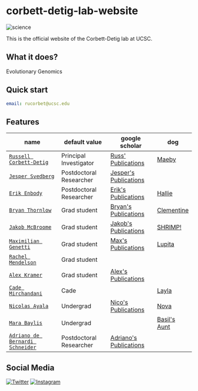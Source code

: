 # corbett-detig-lab-website

![science](https://img.shields.io/badge/Corbett-Lab-brightgreen)

This is the official website of the Corbett-Detig lab at UCSC.

## What it does?

Evolutionary Genomics

## Quick start

```yml
email: rucorbet@ucsc.edu
```

## Features

| name                    | default value          | google scholar    |  dog   |
| ----------------------- | ---------------------- | ----------------- |---------------|
| [`Russell Corbett-Detig`](/People/Current/russ/) | Principal Investigator |[Russ' Publications](https://scholar.google.com/citations?user=9sF4nOkAAAAJ&hl=en)| [Maeby](https://user-images.githubusercontent.com/10063921/132934537-0feab719-b8ec-4ec9-b300-68086de61ffa.png) |
| [`Jesper Svedberg`](/People/Current/jesper/)       | Postdoctoral Researcher|[Jesper's Publications](https://pubmed.ncbi.nlm.nih.gov/?term=svedberg+J%5Bau%5D&sort=pubdate)|
| [`Erik Enbody`](/People/Current/erik/)           | Postdoctoral Researcher|[Erik's Publications](https://scholar.google.com/citations?user=3bBANnkAAAAJ&hl=en) | [Hallie](/assets/images/hallie.jpg) |
| [`Bryan Thornlow`](/People/Current/bryan/)        | Grad student           | [Bryan's Publications](https://scholar.google.com/citations?user=-mjgRsgAAAAJ&hl=en)| [Clementine](https://corbett-lab.github.io/the%20doggies%20(&%20others)/1.png) |
| [`Jakob McBroome`](/People/Current/jakob/)        | Grad student           |[Jakob's Publications](https://scholar.google.com/citations?user=qV-Y6ssAAAAJ&hl=en)| [SHRIMP!](https://user-images.githubusercontent.com/88911118/132076422-3ee6a887-da60-4f27-82c3-dd4302f6163a.jpg) |
| [`Maximilian Genetti`](/People/Current/max/)    | Grad student           | [Max's Publications](https://pubmed.ncbi.nlm.nih.gov/?term=genetti+max%5Bau%5D&sort=pubdate) | [Lupita](https://user-images.githubusercontent.com/43384843/134749391-ee3e5a0c-5ae4-42f6-ac78-5d894d1e948c.jpeg)
| [`Rachel Mendelson`](/People/Current/rachel/)      | Grad student           |                |  |
| [`Alex Kramer`](/People/Current/alex/)           | Grad student           | [Alex's Publications](https://scholar.google.com/citations?hl=en&user=d8U1u-wAAAAJ)|
| [`Cade Mirchandani`](/People/Current/cade/)      | Cade                   |                   | [Layla](https://user-images.githubusercontent.com/88911118/132076266-5dabc9a1-0893-4567-b528-29e324b3319b.png) |
| [`Nicolas Ayala`](/People/Current/nico/)         | Undergrad              |[Nico's Publications](https://scholar.google.com/citations?user=Q2nj73IAAAAJ&hl=en)| [Nova](https://user-images.githubusercontent.com/88911118/132076284-2b07b952-0f40-470a-ab0f-78611f94ab9f.jpg) |
| [`Mara Baylis`](/People/Current/mara/)           | Undergrad              |                   |[Basil's Aunt](https://user-images.githubusercontent.com/88911118/132076099-ee3b83ef-2f9f-4f97-94eb-3934d3b9ea36.png)|
| [`Adriano de Bernardi Schneider`](/People/Current/adriano/)           | Postdoctoral Researcher|[Adriano's Publications](https://scholar.google.com/citations?user=bZOyZ9cAAAAJ&hl=en) |
  
## Social Media
  
[![Twitter](https://user-images.githubusercontent.com/10063921/136299975-547fe4c5-94b0-49cc-b66d-cbe1f5c12913.png "Russ' Twitter")](https://twitter.com/RussCorbett)  [![Instagram](https://user-images.githubusercontent.com/88911118/134778849-c25417c8-ee14-40d5-a3d0-a03e9d759c08.png "Lab Instagram")](https://www.instagram.com/corbettdetiglab/)

